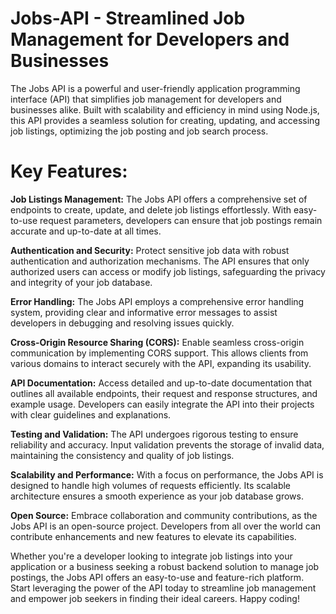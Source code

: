 # Jobs-API - Streamlined Job Management for Developers and Businesses

The Jobs API is a powerful and user-friendly application programming interface (API) that simplifies job management for developers and businesses alike. Built with scalability and efficiency in mind using Node.js, this API provides a seamless solution for creating, updating, and accessing job listings, optimizing the job posting and job search process.

# Key Features:

**Job Listings Management:** The Jobs API offers a comprehensive set of endpoints to create, update, and delete job listings effortlessly. With easy-to-use request parameters, developers can ensure that job postings remain accurate and up-to-date at all times.

**Authentication and Security:** Protect sensitive job data with robust authentication and authorization mechanisms. The API ensures that only authorized users can access or modify job listings, safeguarding the privacy and integrity of your job database.

**Error Handling:** The Jobs API employs a comprehensive error handling system, providing clear and informative error messages to assist developers in debugging and resolving issues quickly.

**Cross-Origin Resource Sharing (CORS):** Enable seamless cross-origin communication by implementing CORS support. This allows clients from various domains to interact securely with the API, expanding its usability.

**API Documentation:** Access detailed and up-to-date documentation that outlines all available endpoints, their request and response structures, and example usage. Developers can easily integrate the API into their projects with clear guidelines and explanations.

**Testing and Validation:** The API undergoes rigorous testing to ensure reliability and accuracy. Input validation prevents the storage of invalid data, maintaining the consistency and quality of job listings.

**Scalability and Performance:** With a focus on performance, the Jobs API is designed to handle high volumes of requests efficiently. Its scalable architecture ensures a smooth experience as your job database grows.

**Open Source:** Embrace collaboration and community contributions, as the Jobs API is an open-source project. Developers from all over the world can contribute enhancements and new features to elevate its capabilities.

Whether you're a developer looking to integrate job listings into your application or a business seeking a robust backend solution to manage job postings, the Jobs API offers an easy-to-use and feature-rich platform. Start leveraging the power of the API today to streamline job management and empower job seekers in finding their ideal careers. Happy coding!
